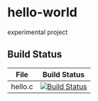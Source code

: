 # hello-world
experimental project

## Build Status

File|Build Status
---|---
hello.c|[![Build Status](https://travis-ci.com/hihexiao/hello-world.svg?branch=master)](https://travis-ci.com/hihexiao/hello-world)
